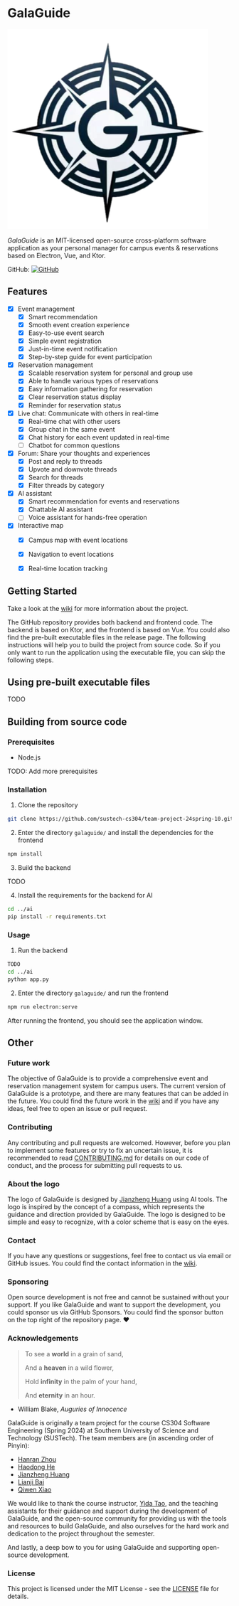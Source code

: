 # GalaGuide

![logo](./galaguide/src/assets/logo.png)

*GalaGuide* is an MIT-licensed open-source cross-platform software application as your personal manager for campus events & reservations based on Electron, Vue, and Ktor.

GitHub: [![GitHub](https://img.shields.io/badge/GitHub-GalaGuide-blue?logo=github)](https://github.com/sustech-cs304/team-project-24spring-23333)

## Features

- [x] Event management
    - [x] Smart recommendation
    - [x] Smooth event creation experience
    - [x] Easy-to-use event search
    - [x] Simple event registration
    - [x] Just-in-time event notification
    - [x] Step-by-step guide for event participation

- [x] Reservation management
    - [x] Scalable reservation system for personal and group use
    - [x] Able to handle various types of reservations
    - [x] Easy information gathering for reservation
    - [x] Clear reservation status display
    - [x] Reminder for reservation status

- [x] Live chat: Communicate with others in real-time
    - [x] Real-time chat with other users
    - [x] Group chat in the same event
    - [x] Chat history for each event updated in real-time
    - [ ] Chatbot for common questions

- [x] Forum: Share your thoughts and experiences
    - [x] Post and reply to threads
    - [x] Upvote and downvote threads
    - [x] Search for threads
    - [x] Filter threads by category

- [x] AI assistant
    - [x] Smart recommendation for events and reservations
    - [x] Chattable AI assistant
    - [ ] Voice assistant for hands-free operation

- [x] Interactive map
    - [x] Campus map with event locations
    - [x] Navigation to event locations
    - [x] Real-time location tracking


## Getting Started

Take a look at the [wiki](https://github.com/sustech-cs304/team-project-24spring-10/wiki) for more information about the project.

The GitHub repository provides both backend and frontend code. The backend is based on Ktor, and the frontend is based on Vue. You could also find the pre-built executable files in the release page. The following instructions will help you to build the project from source code. So if you only want to run the application using the executable file, you can skip the following steps.

## Using pre-built executable files

TODO

## Building from source code

### Prerequisites

- Node.js

TODO: Add more prerequisites

### Installation

1. Clone the repository

```bash
git clone https://github.com/sustech-cs304/team-project-24spring-10.git
```

2. Enter the directory `galaguide/` and install the dependencies for the frontend

```bash
npm install
```

3. Build the backend

TODO

4. Install the requirements for the backend for AI

```bash
cd ../ai
pip install -r requirements.txt
```

### Usage

1. Run the backend

```bash
TODO
cd ../ai
python app.py
```

2. Enter the directory `galaguide/` and run the frontend

```bash
npm run electron:serve
```

After running the frontend, you should see the application window.

## Other

### Future work

The objective of GalaGuide is to provide a comprehensive event and reservation management system for campus users. The current version of GalaGuide is a prototype, and there are many features that can be added in the future. You could find the future work in the [wiki](https://github.com/sustech-cs304/team-project-24spring-10/wiki) and if you have any ideas, feel free to open an issue or pull request.

### Contributing

Any contributing and pull requests are welcomed. However, before you plan to implement some features or try to fix an uncertain issue, it is recommended to read [CONTRIBUTING.md](CONTRIBUTING.md) for details on our code of conduct, and the process for submitting pull requests to us.

### About the logo

The logo of GalaGuide is designed by [Jianzheng Huang](https://github.com/Cara-Zinc) using AI tools. The logo is inspired by the concept of a compass, which represents the guidance and direction provided by GalaGuide. The logo is designed to be simple and easy to recognize, with a color scheme that is easy on the eyes.

### Contact

If you have any questions or suggestions, feel free to contact us via email or GitHub issues. You could find the contact information in the [wiki](https://github.com/sustech-cs304/team-project-24spring-10/wiki).

### Sponsoring

Open source development is not free and cannot be sustained without your support. If you like GalaGuide and want to support the development, you could sponsor us via GitHub Sponsors. You could find the sponsor button on the top right of the repository page. ❤️

### Acknowledgements

> To see a **world** in a grain of sand,
>
> And a **heaven** in a wild flower,
>
> Hold **infinity** in the palm of your hand,
>
> And **eternity** in an hour.

- William Blake, *Auguries of Innocence*

GalaGuide is originally a team project for the course CS304 Software Engineering (Spring 2024) at Southern University of Science and Technology (SUSTech). The team members are (in ascending order of Pinyin):

- [Hanran Zhou](https://github.com/NoMathExpectation)
- [Haodong He](https://github.com/qwurd231)
- [Jianzheng Huang](https://github.com/Cara-Zinc)
- [Lianji Bai](https://github.com/WinwayCome)
- [Qiwen Xiao](https://github.com/Charley-xiao)

We would like to thank the course instructor, [Yida Tao](https://yidatao.github.io/), and the teaching assistants for their guidance and support during the development of GalaGuide, and the open-source community for providing us with the tools and resources to build GalaGuide, and also ourselves for the hard work and dedication to the project throughout the semester.

And lastly, a deep bow to you for using GalaGuide and supporting open-source development.

### License

This project is licensed under the MIT License - see the [LICENSE](LICENSE) file for details.
